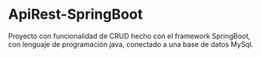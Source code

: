 # ApiRest-SpringBoot
Proyecto con funcionalidad de CRUD hecho con el framework SpringBoot, con lenguaje de programación java, conectado a una base de datos MySql.
